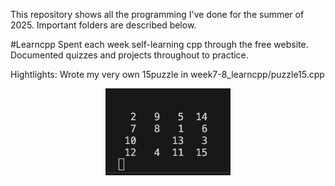 This repository shows all the programming I've done for the summer of 2025. Important folders are described below.

#Learncpp 
Spent each week self-learning cpp through the free website. Documented quizzes and projects throughout to practice.

Hightlights: Wrote my very own 15puzzle in week7-8_learncpp/puzzle15.cpp

  <p align="center">
  <img src=images/img1.png  width="200" />
</p>
